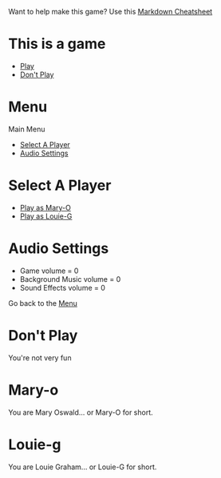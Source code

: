 Want to help make this game? Use this [Markdown Cheatsheet](https://github.com/adam-p/markdown-here/wiki/Markdown-Cheatsheet#images)

# This is a game

  - [Play](#menu)
  - [Don't Play](#don-t-play)

# Menu

Main Menu

  - [Select A Player](#select-a-player)
  - [Audio Settings](#audio-settings)

# Select A Player

  - [Play as Mary-O](#Mary-O)
  - [Play as Louie-G](#Louie-G)

# Audio Settings

  - Game volume = 0
  - Background Music volume = 0
  - Sound Effects volume = 0

Go back to the [Menu](#menu)

# Don't Play

You're not very fun

# Mary-o

You are Mary Oswald... or Mary-O for short.

# Louie-g

You are Louie Graham... or Louie-G for short.
